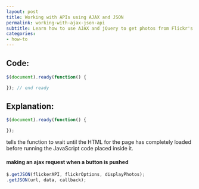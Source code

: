 ```yaml
---
layout: post
title: Working with APIs using AJAX and JSON
permalink: working-with-ajax-json-api
subtitle: Learn how to use AJAX and jQuery to get photos from Flickr's public image feed using the Flickr API
categories: 
- how-to
---
```


Code:
---
```javascript
$(document).ready(function() {

}); // end ready
```

Explanation:
---

```javascript
$(document).ready(function() {

});
```

tells the function to wait until the HTML for the page has completely loaded before running the JavaScript code placed inside it.


#### making an ajax request when a button is pushed
	
```javascript
$.getJSON(flickerAPI, flickrOptions, displayPhotos);
.getJSON(url, data, callback);
```
